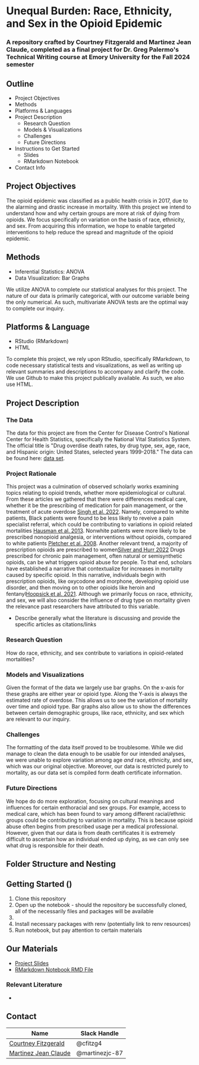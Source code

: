 # Unequal Burden: Race, Ethnicity, and Sex in the Opioid Epidemic
### A repository crafted by Courtney Fitzgerald and Martinez Jean Claude, completed as a final project for Dr. Greg Palermo's Technical Writing course at Emory University for the Fall 2024 semester

## Outline
  - Project Objectives
  - Methods
  - Platforms & Languages
  - Project Description
    - Research Question
    - Models & Visualizations
    - Challenges
    - Future Directions 
  - Instructions to Get Started
    - Slides
    - RMarkdown Notebook
  - Contact Info
    
## Project Objectives
The opioid epidemic was classified as a public health crisis in 2017, due to the alarming and drastic increase in mortality. With this project we intend to understand how and why certain groups are more at risk of dying from opioids. We focus specifically on variation on the basis of race, ethnicity, and sex. From acquiring this information, we hope to enable targeted interventions to help reduce the spread and magnitude of the opioid epidemic. 

## Methods
- Inferential Statistics: ANOVA
- Data Visualization: Bar Graphs
  
We utilize ANOVA to complete our statistical analyses for this project. The nature of our data is primarily categorical, with our outcome variable being the only numerical. As such, multivariate ANOVA tests are the optimal way to complete our inquiry. 

## Platforms & Language
- RStudio (RMarkdown)
- HTML
  
To complete this project, we rely upon RStudio, specifically RMarkdown, to code necessary statistical tests and visualizations, as well as writing up relevant summaries and descriptions to accompany and clarify the code. We use Github to make this project publically available. As such, we also use HTML. 


## Project Description 
### The Data
The data for this project are from the Center for Disease Control's National Center for Health Statistics, specifically the National Vital Statistics System. The official title is "Drug overdise death rates, by drug type, sex, age, race, and Hispanic origin: United States, selected years 1999-2018." The data can be found here: [data set](https://data.cdc.gov/NCHS/Drug-overdose-death-rates-by-drug-type-sex-age-rac/95ax-ymtc/about_data).

### Project Rationale
This project was a culmination of observed scholarly works examining topics relating to opioid trends, whether more epidemiological or cultural. From these articles we gathered that there were differences medical care, whether it be the prescribing of medication for pain management, or the treatment of acute overdose [Singh et al. 2022](). Namely, compared to white patients, Black patients were found to be less likely to reveive a pain specialist referral, which could be contributing to variations in opioid related mortalities [Hausman et al. 2013](). Nonwhite patients were more likely to be prescribed nonopioid analgesia, or interventions without opioids, compared to white patients [Pletcher et al. 2008](). Another relevant trend, a majority of prescription opioids are prescribed to women[Silver and Hurr 2022]() Drugs prescribed for chronic pain management, often natural or semisynthetic opioids, can be what triggers opioid abuse for people. To that end, scholars have established a narrative that contextualize for increases in mortality caused by specific opioid. In this narrative, individuals begin with prescription opioids, like oxycodone and morphone, developing opioid use disorder, and then moving on to other opioids like heroin and fentanyl[Hoopsick et al. 2021](). Although we primarily focus on race, ethnicity, and sex, we will also consider the influence of drug type on mortality given the relevance past researchers have attributed to this variable. 

- Describe generally what the literature is discussing and provide the specific articles as citations/links

### Research Question
How do race, ethnicity, and sex contribute to variations in opioid-related mortalities?

### Models and Visualizations 
Given the format of the data we largely use bar graphs. On the x-axis for these graphs are either year or opioid type. Along the Y-axis is always the estimated rate of overdose. This allows us to see the variation of mortality over time and opioid type. Bar graphs also allow us to show the differences between certain demographic groups, like race, ethnicity, and sex which are relevant to our inquiry. 

### Challenges
The formatting of the data itself proved to be troublesome. While we did manage to clean the data enough to be usable for our intended analyses, we were unable to explore variation among age *and* race, ethnicity, and sex, which was our original objective. Moreover, our data is restricted purely to mortality, as our data set is compiled form death certificate information. 

### Future Directions 
We hope do do more exploration, focusing on cultural meanings and influences for certain enthoracial and sex groups. For example, access to medical care, which has been found to vary among different racial/ethnic groups could be contributing to variation in mortality. This is because opioid abuse often begins from prescribed usage per a medical professional. However, given that our data is from death certificates it is extremely difficult to ascertain how an individual ended up dying, as we can only see what drug is responsible for their death.  

## Folder Structure and Nesting 

## Getting Started ()
1. Clone this repository
2. Open up the notebook - should the repository be successfully cloned, all of the necessarily files and packages will be available
4. 
6. Install necessary packages with renv (potentially link to renv resources)
7. Run notebook, but pay attention to certain materials



## Our Materials
- [Project Slides](https://www.canva.com/design/DAGWwgKsRU0/UEzbEKhLenYhkhpB-mLa6g/edit?utm_content=DAGWwgKsRU0&utm_campaign=designshare&utm_medium=link2&utm_source=sharebutton)
- [RMarkdown Notebook RMD File](https://github.com/cfitzg4/Draft-QTM302W/blob/main/Shared%20Analysis.Rmd)
### Relevant Literature 
- 

## Contact
|Name     |  Slack Handle   | 
|---------|-----------------|
|[Courtney Fitzgerald](https://github.com/[cfitzg4])| @cfitzg4        |
|[Martinez Jean Claude](https://github.com/[martinezjc-87]) | @martinezjc-87    |
